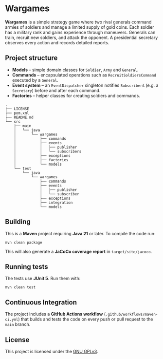 # Wargames

**Wargames** is a simple strategy game where two rival generals command armies of soldiers and manage a limited supply of gold coins. Each soldier has a military rank and gains experience through maneuvers. Generals can train, recruit new soldiers, and attack the opponent. A presidential secretary observes every action and records detailed reports.

## Project structure

- **Models** – simple domain classes for `Soldier`, `Army` and `General`.
- **Commands** – encapsulated operations such as `RecruitSoldiersCommand` executed by a `General`.
- **Event system** – an `EventDispatcher` singleton notifies `Subscriber`s (e.g. a `Secretary`) before and after each command.
- **Factories** – helper classes for creating soldiers and commands.

```
.
├── LICENSE
├── pom.xml
├── README.md
└── src
    ├── main
    │   └── java
    │       └── wargames
    │           ├── commands
    │           ├── events
    │           │   ├── publisher
    │           │   └── subscribers
    │           ├── exceptions
    │           ├── factories
    │           └── models
    └── test
        └── java
            └── wargames
                ├── commands
                ├── events
                │   ├── publisher
                │   └── subscriber
                ├── exceptions
                ├── integration
                └── models
```

## Building

This is a **Maven** project requiring **Java 21** or later. To compile the code run:

```
mvn clean package
```

This will also generate a **JaCoCo coverage report** in `target/site/jacoco`.

## Running tests

The tests use **JUnit 5**. Run them with:

```
mvn clean test
```

## Continuous Integration

The project includes a **GitHub Actions workflow** (`.github/workflows/maven-ci.yml`) that builds and tests the code on every push or pull request to the `main` branch.

## License

This project is licensed under the [GNU GPLv3](LICENSE).
